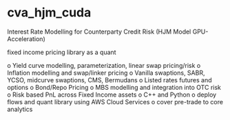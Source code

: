 # cva_hjm_cuda
Interest Rate Modelling for Counterparty Credit Risk (HJM Model GPU-Acceleration)

fixed income pricing library as a quant

o Yield curve modelling, parameterization, linear swap pricing/risk
o Inflation modelling and swap/linker pricing
o Vanilla swaptions, SABR, YCSO, midcurve swaptions, CMS, Bermudans
o Listed rates futures and options
o Bond/Repo Pricing
o MBS modelling and integration into OTC risk
o Risk based PnL across Fixed Income assets
o C++ and Python
o deploy flows and quant library using AWS Cloud Services
o cover pre-trade to core analytics
